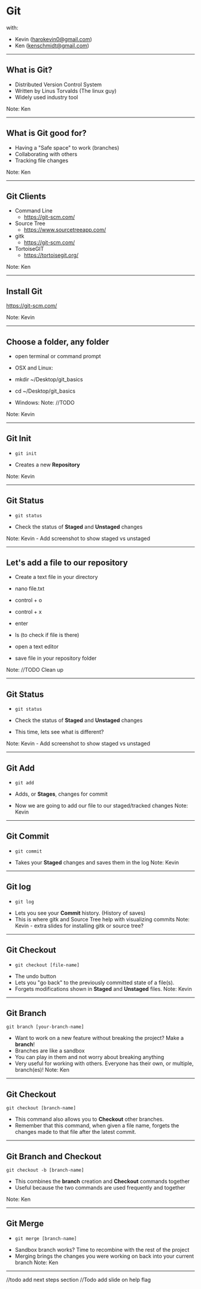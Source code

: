 # Git

with:
* Kevin (harokevin0@gmail.com)
* Ken (kenschmidt@gmail.com)

---

## What is Git?

* Distributed Version Control System
* Written by Linus Torvalds (The linux guy)
* Widely used industry tool

Note: Ken

---

## What is Git good for?

* Having a "Safe space" to work (branches)
* Collaborating with others
* Tracking file changes

Note: Ken

---

## Git Clients

* Command Line <i class="fa fa-linux" aria-hidden="true"></i> <i class="fa fa-apple" aria-hidden="true"></i> <i class="fa fa-windows" aria-hidden="true"></i>
  * https://git-scm.com/
* Source Tree <i class="fa fa-apple" aria-hidden="true"></i> <i class="fa fa-windows" aria-hidden="true"></i>
  * https://www.sourcetreeapp.com/
* gitk <i class="fa fa-linux" aria-hidden="true"></i> <i class="fa fa-apple" aria-hidden="true"></i> <i class="fa fa-windows" aria-hidden="true"></i>
  * https://git-scm.com/
* TortoiseGIT <i class="fa fa-windows" aria-hidden="true"></i>
  * https://tortoisegit.org/

Note: Ken

---

## Install Git
https://git-scm.com/

Note: Kevin

---

## Choose a folder, any folder
* open terminal or command prompt

* OSX and Linux:
* mkdir ~/Desktop/git_basics
* cd ~/Desktop/git_basics

* Windows:
Note: //TODO

Note: Kevin

---

## Git Init
* <section><pre><code data-trim data-noescape>git init</code></pre></section>
* Creates a new **Repository**

Note: Kevin

---

## Git Status
* <section><pre><code data-trim data-noescape>git status</code></pre></section>
* Check the status of **Staged** and **Unstaged** changes

Note: Kevin - Add screenshot to show staged vs unstaged

---

## Let's add a file to our **repository**
* Create a text file in your directory

* nano file.txt
* control + o
* control + x
* enter
* ls (to check if file is there)

* open a text editor
* save file in your repository folder

Note: //TODO Clean up

---

## Git Status
* <section><pre><code data-trim data-noescape>git status</code></pre></section>
* Check the status of **Staged** and **Unstaged** changes

* This time, lets see what is different?

Note: Kevin - Add screenshot to show staged vs unstaged

---

## Git Add
* <section><pre><code data-trim data-noescape>git add</code></pre></section>
* Adds, or **Stages**, changes for commit

* Now we are going to add our file to our staged/tracked changes
Note: Kevin

---

## Git Commit
* <section><pre><code data-trim data-noescape>git commit</code></pre></section>
* Takes your **Staged** changes and saves them in the log
Note: Kevin

---

## Git log
* <section><pre><code data-trim data-noescape>git log</code></pre></section>
* Lets you see your **Commit** history. (History of saves)
* This is where gitk and Source Tree help with visualizing commits
Note: Kevin - extra slides for installing gitk or source tree?

---

## Git Checkout
* <section><pre><code data-trim data-noescape>git checkout [file-name]</code></pre></section>
* The undo button
* Lets you "go back" to the previously committed state of a file(s).
* Forgets modifications shown in **Staged** and **Unstaged** files.
Note: Kevin

---

## Git Branch
~~~~
git branch [your-branch-name]
~~~~
* Want to work on a new feature without breaking the project? Make a **branch**!
* Branches are like a sandbox
* You can play in them and not worry about breaking anything
* Very useful for working with others. Everyone has their own, or multiple, branch(es)!
Note: Ken

---

## Git Checkout
~~~~
git checkout [branch-name]
~~~~

* This command also allows you to **Checkout** other branches.
* Remember that this command, when given a file name, forgets the changes made to that file after the latest commit.

---

## Git Branch and Checkout
~~~~
git checkout -b [branch-name]
~~~~
* This combines the **branch** creation and **Checkout** commands together
* Useful because the two commands are used frequently and together

Note: Ken

---

## Git Merge
* <section><pre><code data-trim data-noescape>git merge [branch-name]</code></pre></section>
* Sandbox branch works? Time to recombine with the rest of the project
* Merging brings the changes you were working on back into your current branch
Note: Ken

---

//todo add next steps section
//Todo add slide on help flag
